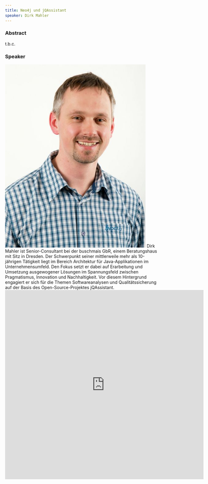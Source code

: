 ```yaml
---
title: Neo4j und jQAssistant
speaker: Dirk Mahler
---
```


### Abstract

t.b.c.

### Speaker

<img src="/images/speaker/dirkmahler.jpg" class="speakerpic"/>
Dirk Mahler ist Senior-Consultant bei der buschmais GbR, einem Beratungshaus mit Sitz in Dresden. Der Schwerpunkt seiner mittlerweile mehr als 10-jährigen Tätigkeit liegt im Bereich Architektur für Java-Applikationen im Unternehmensumfeld. Den Fokus setzt er dabei auf Erarbeitung und Umsetzung ausgewogener Lösungen im Spannungsfeld zwischen Pragmatismus, Innovation und Nachhaltigkeit. Vor diesem Hintergrund engagiert er sich für die Themen Softwareanalysen und Qualitätssicherung auf der Basis des Open-Source-Projektes jQAssistant.

<iframe src="https://docs.google.com/forms/d/15Ggbgwjt3tWVDvnnPYAORQbfDSAfDiaFVP10PpGg5Dw/viewform?embedded=true" frameborder="0" width="650" height="620" marginheight="0" marginwidth="0"></iframe>
